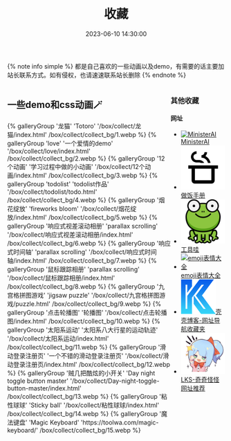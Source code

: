 ﻿---
title: 收藏
date: 2023-06-10 14:30:00
comments: false
---

<link rel="stylesheet" type="text/css" href="/css/collect.css">

{% note info simple %} 都是自己喜欢的一些动画以及demo，有需要的话主要加站长联系方式。如有侵权，也请速速联系站长删除 {% endnote %}
<div style="display:flex" class="wjl_collect">
    <div style="flex:3" class="collect_left">
        <h2>一些demo和css动画🪄</h2>
        <div class="collect_page collect1" style="display:flex; flex-wrap:wrap;">
            {% galleryGroup '龙猫' 'Totoro' '/box/collect/龙猫/index.html' /box/collect/collect_bg/1.webp %}
            {% galleryGroup 'love' '一个爱情的demo' '/box/collect/love/index.html' /box/collect/collect_bg/2.webp %}
            {% galleryGroup '12个动画' '学习过程中做的小动画' '/box/collect/12个动画/index.html' /box/collect/collect_bg/3.webp %}
            {% galleryGroup 'todolist' 'todolist作品' '/box/collect/todolist/todo.html' /box/collect/collect_bg/4.webp %}
            {% galleryGroup '烟花绽放' 'fireworks bloom' '/box/collect/烟花绽放/index.html' /box/collect/collect_bg/5.webp %}
            {% galleryGroup '响应式视差滚动相册' 'parallax scrolling' '/box/collect/响应式视差滚动相册/index.html' /box/collect/collect_bg/6.webp %}
            {% galleryGroup '响应式时间轴' 'parallax scrolling' '/box/collect/响应式时间轴/index.html' /box/collect/collect_bg/7.webp %}
            {% galleryGroup '鼠标跟踪相册' 'parallax scrolling' '/box/collect/鼠标跟踪相册/index.html' /box/collect/collect_bg/8.webp %}
            {% galleryGroup '九宫格拼图游戏' 'jigsaw puzzle' '/box/collect/九宫格拼图游戏/puzzle.html' /box/collect/collect_bg/9.webp %}
            {% galleryGroup '点击轮播图' '轮播图' '/box/collect/点击轮播图/index.html' /box/collect/collect_bg/10.webp %}
            {% galleryGroup '太阳系运动' '太阳系八大行星的运动轨迹' '/box/collect/太阳系运动/index.html' /box/collect/collect_bg/11.webp %}
            {% galleryGroup '滑动登录注册页' '一个不错的滑动登录注册页' '/box/collect/滑动登录注册页/index.html' /box/collect/collect_bg/12.webp %}
            {% galleryGroup '贼几把酷炫的小开关' 'Day night toggle button master' '/box/collect/Day-night-toggle-button-master/index.html' /box/collect/collect_bg/13.webp %}
            {% galleryGroup '粘性球球' 'Sticky ball' '/box/collect/粘性球球/index.html' /box/collect/collect_bg/14.webp %}
            {% galleryGroup '魔法键盘' 'Magic Keyboard' 'https://toolwa.com/magic-keyboard/' /box/collect/collect_bg/15.webp %}
        </div>
    </div>
    <div style="flex:1" class="collect_right">
        <h3>其他收藏</h3>
        <div class="collect_page collect2">
            <div class="website-collect">
                <h4>网址</h4>
                <ul>
                    <li>
                        <a href="https://mst.xyz/home">
                            <img src="./website_img/mst.ico"  alt="MinisterAI" /><span class="color-span">MinisterAI</span>
                        </a>
                    </li>
                    <li>
                        <a href="https://cook.yunyoujun.cn/">
                            <img src="./website_img/cook.png"  alt="做饭手册" /><span class="color-span">做饭手册</span>
                        </a>
                    </li>
                    <li>
                        <a href="https://toolwa.com/">
                            <img src="./website_img/toolwa.png"  alt="工具哇" /><span class="color-span">工具哇</span>
                        </a>
                    </li>
                    <li>
                        <a href="https://emojixd.com/">
                            <img src="./website_img/emojixd.ico"  alt="emoji表情大全" /><span class="color-span">emoji表情大全</span>
                        </a>
                    </li>
                    <li>
                        <a href="https://kkok.cc/#term-199">
                            <img src="./website_img/kkok.png"  alt="壳壳博客-网址导航收藏夹" /><span class="color-span">壳壳博客-网址导航收藏夹</span>
                        </a>
                    </li>
                    <li>
                        <a href="https://xiangjianan.github.io/lks/">
                            <img src="./website_img/lks.png"  alt="LKS-奇奇怪怪网址推荐" /><span class="color-span">LKS-奇奇怪怪网址推荐</span>
                        </a>
                    </li>
                </ul>
            </div>
        </div>
    </div>
</div>

<script src="/js/color-span.js"></script>
